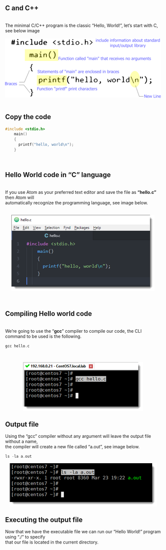 ## C and C++
<br>The minimal C/C++ program is the classic “Hello, World!”, let’s start with C, see below image<br>
<br>
<img src="/images/hello-world.c.png" alt="Hello World C"><br>
<br>
## Copy the code

```C
#include <stdio.h>
    main()
    {
      printf("hello, world\n");
    }
```
<br>

## Hello World code in “C” language

<br> If you use Atom as your preferred text editor and save the file as **“hello.c”** then Atom will<br>
automatically recognize the programming language, see image below.<br>
<br>
<p align="center">
<img src="/images/hello-world.c-code.png" align="center"><br>
<p>
<br>
    
## Compiling Hello world code
   
<br> We’re going to use the “<b>gcc</b>” compiler to compile our code, the CLI command to be used is the following.
<br>
    
```C
gcc hello.c
```
<br>
<p align="center">
<img src="/images/hello-world.c-compile-code-using-gcc.png" align="center"><br>
<p>
    
## Output file

Using the “gcc” compiler without any argument will leave the output file without a name,<br>
the compiler will create a new file called “a.out”, see image below.

```C
ls -la a.out
```
<p align="center">
<img src="/images/hello-world.c-compile-code-using-gcc-output-file-a.out.png" align="center"><br>
<p>
    
## Executing the output file

Now that we have the executable file we can run our “Hello World!” program using “./” to specify <br>
that our file is located in the current directory.




